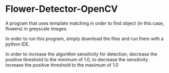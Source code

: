 # Flower-Detector-OpenCV
A program that uses template matching in order to find object (in this case, flowers) in greyscale images.

In order to run this program, simply download the files and run them with a python IDE.

In order to increase the algorithm sensitivity for detection, decrease the positive threshold to the minimum of 1.0,
to decrease the sensitivity increase the positive threshold to the maximum of 1.0
